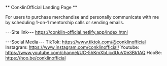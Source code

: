 **
ConklinOfficial Landing Page
**

For users to purchase merchandise and personally communicate with me by scheduling 1-on-1 mentorship calls or sending emails.

---Site link---
https://conklin-official.netlify.app/index.html

---Social Media---
TikTok: https://www.tiktok.com/@conklinofficial
Instagram: https://www.instagram.com/conklinofficial/
Youtube: https://www.youtube.com/channel/UC-5hKmXbLicdUuV0e3Bk1AQ
HooBe: https://hoo.be/conklinofficial

